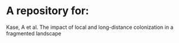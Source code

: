 # A repository for:

Kase, A et al. The impact of local and long-distance colonization in a fragmented landscape

